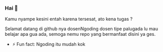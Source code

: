 ### Hai 👋

Kamu nyampe kesini entah karena tersesat, ato kena tugas ?

Selamat datang di github nya dosenNgoding dosen tipe palugada lu mau belajar apa gua ada, semoga nemu repo yang bermanfaat disini ya ges.

- ⚡ Fun fact: Ngoding itu mudah kok 
